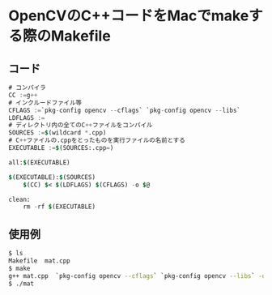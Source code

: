 OpenCVのC++コードをMacでmakeする際のMakefile
===

コード
---

```mf
# コンパイラ
CC :=g++
# インクルードファイル等
CFLAGS :=`pkg-config opencv --cflags` `pkg-config opencv --libs`
LDFLAGS :=
# ディレクトリ内の全てのC++ファイルをコンパイル
SOURCES :=$(wildcard *.cpp)
# C++ファイルの.cppをとったものを実行ファイルの名前とする
EXECUTABLE :=$(SOURCES:.cpp=)

all:$(EXECUTABLE)

$(EXECUTABLE):$(SOURCES)
	$(CC) $< $(LDFLAGS) $(CFLAGS) -o $@

clean:
	rm -rf $(EXECUTABLE)
```

使用例
---

```bash
$ ls
Makefile  mat.cpp
$ make
g++ mat.cpp  `pkg-config opencv --cflags` `pkg-config opencv --libs` -o mat
$ ./mat
```
